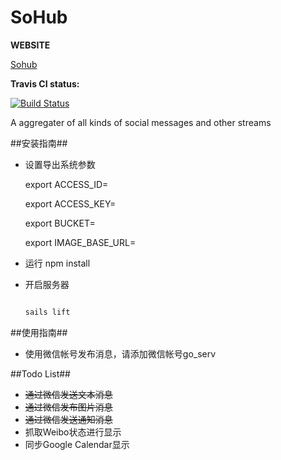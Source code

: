 # SoHub
**WEBSITE**

[Sohub](http://sohub.herokuapp.com/)

**Travis CI status:**

[![Build Status](https://travis-ci.org/wahyd4/sohub.png?branch=master)](https://travis-ci.org/wahyd4/sohub)

A aggregater of all kinds of social messages and other streams



##安装指南##

+ 设置导出系统参数

    export ACCESS_ID=

    export ACCESS_KEY=

    export BUCKET=

    export IMAGE_BASE_URL=
+ 运行 npm install
+ 开启服务器
  ```bash

  sails lift

  ```

##使用指南##

+ 使用微信帐号发布消息，请添加微信帐号go_serv

##Todo List##
 + <del>通过微信发送文本消息</del>
 + <del>通过微信发布图片消息</del>
 + <del>通过微信发送通知消息</del>
 + 抓取Weibo状态进行显示
 + 同步Google Calendar显示

